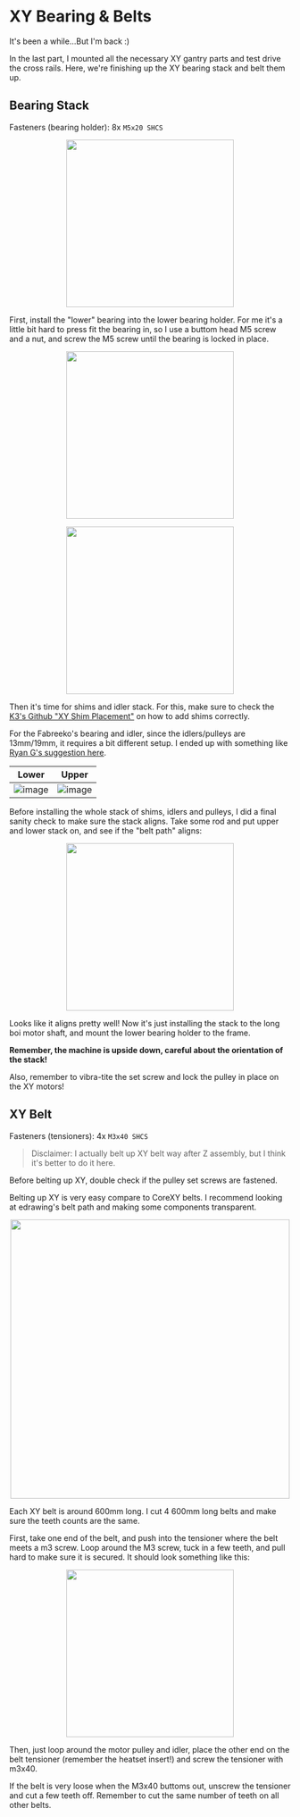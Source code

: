 # XY Bearing & Belts

It's been a while...But I'm back :)

In the last part, I mounted all the necessary XY gantry parts and test drive the cross rails.  Here, we're finishing up the XY bearing stack and belt them up.


## Bearing Stack

Fasteners (bearing holder): 8x `M5x20 SHCS`  

<p align=center>
<img src=https://user-images.githubusercontent.com/13166286/178526559-a52ae344-8bf3-4359-9a2a-c2d651a24441.png width=300>
</p>

First, install the "lower" bearing into the lower bearing holder.  For me it's a little bit hard to press fit the bearing in, so I use a buttom head M5 screw and a nut, and screw
the M5 screw until the bearing is locked in place.

<p align=center>
<img src=https://user-images.githubusercontent.com/13166286/178538332-5a2b8e10-77b2-40a4-9631-28261a222394.png width=300>
</p>

<p align=center>
<img src=https://user-images.githubusercontent.com/13166286/178527341-9c32ec88-7bd9-4ad3-bb67-3eb2ae808d06.png width=300>
</p>

Then it's time for shims and idler stack.  For this, make sure to check the [K3's Github "XY Shim Placement"](https://github.com/Annex-Engineering/Gasherbrum-K3/tree/main/STLs/XY_Gantry#xy-shim-placement) on how to add shims correctly.

For the Fabreeko's bearing and idler, since the idlers/pulleys are 13mm/19mm, it requires a bit different setup.  I ended up with something like [Ryan G's suggestion here](https://discord.com/channels/641407187004030997/852302000834084924/995834812524920922).

| Lower                   | Upper                   |
| ---                           | ---                           |
| ![image](https://user-images.githubusercontent.com/13166286/178528259-7f9b176a-89ba-461d-b0ee-fd0a0e9a4daf.png) | ![image](https://user-images.githubusercontent.com/13166286/178528280-7958696d-c5d2-4a60-8ac1-66a60816baf5.png) |

Before installing the whole stack of shims, idlers and pulleys, I did a final sanity check to make sure the stack aligns.  Take some rod and put upper and lower stack on, and see if the "belt path" aligns:

<p align=center>
<img src=https://user-images.githubusercontent.com/13166286/178529184-48a25cae-d86b-412d-9487-a2ad728bb49a.png width=300>
</p>

Looks like it aligns pretty well!  Now it's just installing the stack to the long boi motor shaft, and mount the lower bearing holder to the frame.

**Remember, the machine is upside down, careful about the orientation of the stack!**

Also, remember to vibra-tite the set screw and lock the pulley in place on the XY motors!

## XY Belt

Fasteners (tensioners): 4x `M3x40 SHCS`  

> Disclaimer: I actually belt up XY belt way after Z assembly, but I think it's better to do it here.

Before belting up XY, double check if the pulley set screws are fastened.

Belting up XY is very easy compare to CoreXY belts.  I recommend looking at edrawing's belt path and making some components transparent.

<p align=center>
<img src=https://user-images.githubusercontent.com/13166286/178532891-a9fc9911-c153-4b57-8e6d-b0cd980b31b4.png width=500>
</p>

Each XY belt is around 600mm long.  I cut 4 600mm long belts and make sure the teeth counts are the same.  

First, take one end of the belt, and push into the tensioner where the belt meets a m3 screw.  Loop around the M3 screw, tuck in a few teeth, and pull hard to make sure it is secured.  It should look something like this:

<p align=center>
<img src=https://user-images.githubusercontent.com/13166286/178539090-e14a0298-3754-4baa-8d77-25027da85c1b.png width=300>
</p>

Then, just loop around the motor pulley and idler, place the other end on the belt tensioner (remember the heatset insert!) and screw the tensioner with m3x40.

If the belt is very loose when the M3x40 buttoms out, unscrew the tensioner and cut a few teeth off.  Remember to cut the same number of teeth on all other belts.
